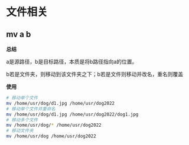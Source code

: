 # 文件相关

## mv a b

**总结**

a是源路径，b是目标路径，本质是将b路径指向a的位置。

b若是文件夹，则移动到该文件夹之下；b若是文件则移动并改名，重名则覆盖

**使用**

```bash
# 移动单个文件
mv /home/usr/dog/d1.jpg /home/usr/dog2022
# 移动单个文件并重命名
mv /home/usr/dog/d1.jpg /home/usr/dog2022/dog1.jpg
# 移动多个文件
mv /home/usr/dog/* /home/usr/dog2022
# 移动文件夹
mv /home/usr/dog /home/usr/dog2022
```
